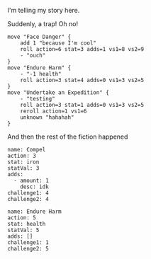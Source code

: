 I'm telling my story here.

Suddenly, a trap! Oh no!
```mechanics
move "Face Danger" {
	add 1 "because I'm cool"
	roll action=6 stat=3 adds=1 vs1=8 vs2=9
	- "ouch"
}
move "Endure Harm" {
    - "-1 health"
    roll action=3 stat=4 adds=0 vs1=3 vs2=5
}
move "Undertake an Expedition" {
    - "testing"
    roll action=3 stat=1 adds=0 vs1=3 vs2=5
    reroll action=1 vs1=6
    unknown "hahahah"
}
```
And then the rest of the fiction happened
```move
name: Compel
action: 3
stat: iron
statVal: 3
adds:
  - amount: 1
    desc: idk
challenge1: 4
challenge2: 4

```

```move
name: Endure Harm
action: 5
stat: health
statVal: 5
adds: []
challenge1: 1
challenge2: 5

```

